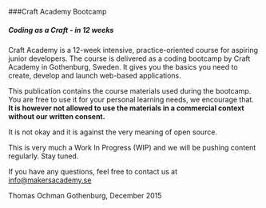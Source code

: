###Craft Academy Bootcamp
##### Coding as a Craft - in 12 weeks
Craft Academy is a 12-week intensive, practice-oriented course for aspiring junior developers. The course is delivered as a coding bootcamp by Craft Academy in Gothenburg, Sweden. It gives you the basics you need to create, develop and launch web-based applications.

This publication contains the course materials used during the bootcamp. You are free to use it for your personal learning needs, we encourage that. **It is however not allowed to use the materials in a commercial context without our written consent.** 

It is not okay and it is against the very meaning of open source. 

This is very much a Work In Progress (WIP) and we will be pushing content regularly. Stay tuned.

If you have any questions, feel free to contact us at info@makersacademy.se



Thomas Ochman
Gothenburg, December 2015
